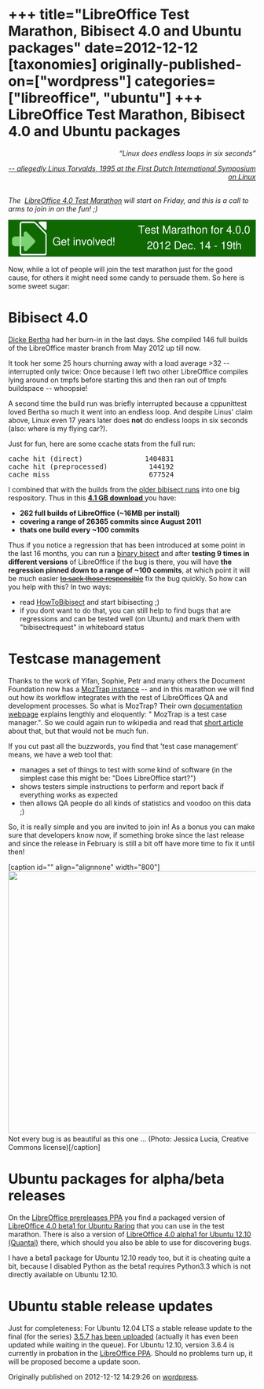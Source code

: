 +++
title="LibreOffice Test Marathon, Bibisect 4.0 and Ubuntu packages"
date=2012-12-12
[taxonomies]
originally-published-on=["wordpress"]
categories=["libreoffice", "ubuntu"]
+++
LibreOffice Test Marathon, Bibisect 4.0 and Ubuntu packages
===========================================================

<p style="text-align:right;"><em>“Linux does endless loops in six seconds”</em></p>
<p style="text-align:right;"><a href="http://www.linuxjournal.com/article/1026"><em>-- allegedly Linus Torvalds, 1995 at the First Dutch International Symposium on Linux</em></a></p>

<address> </address><address>The  <a href="http://wiki.documentfoundation.org/QA/Test_Marathon_LibreOffice_4.0">LibreOffice 4.0 Test Marathon</a> will start on Friday, and this is a call to arms to join in on the fun! ;)</address>
<p style="text-align:center;"><a href="http://wiki.documentfoundation.org/QA/Test_Marathon_LibreOffice_4.0" rel="attachment wp-att-278"><img class="aligncenter size-full wp-image-278" alt="GIn_BHS400-800" src="/static/img/wp/2012/12/gin_bhs400-800.png" width="519" height="75" /></a></p>
Now, while a lot of people will join the test marathon just for the good cause, for others it might need some candy to persuade them. So here is some sweet sugar:
<h1>Bibisect 4.0</h1>
<a href="http://skyfromme.wordpress.com/2012/11/12/dicke-bertha-online/">Dicke Bertha</a> had her burn-in in the last days. She compiled 146 full builds of the LibreOffice master branch from May 2012 up till now.

It took her some 25 hours churning away with a load average &gt;32 -- interrupted only twice: Once because I left two other LibreOffice compiles lying around on tmpfs before starting this and then ran out of tmpfs buildspace -- whoopsie!

A second time the build run was briefly interrupted because a cppunittest loved Bertha so much it went into an endless loop. And despite Linus' claim above, Linux even 17 years later does <strong>not</strong> do endless loops in six seconds (also: where is my flying car?).

Just for fun, here are some ccache stats from the full run:
<pre>cache hit (direct)               1404831
cache hit (preprocessed)          144192
cache miss                        677524</pre>
I combined that with the builds from the <a href="http://wiki.documentfoundation.org/QA/HowToBibisect">older bibisect runs</a> into one big respository. Thus in this <a href="http://people.canonical.com/~bjoern/bibisect-4.0.tar.xz"><strong>4.1 GB download</strong> </a>you have:
<ul>
	<li><strong>262 full builds of LibreOffice (~16MB per install)
</strong></li>
	<li><strong>covering a range of 26365 commits since August 2011</strong></li>
	<li><strong>thats one build every ~100 commits</strong></li>
</ul>
Thus if you notice a regression that has been introduced at some point in the last 16 months, you can run a <a href="https://www.youtube.com/watch?v=SA88flop4MM">binary bisect</a> and after <strong>testing 9 times in different versions</strong> of LibreOffice if the bug is there, you will have <strong>the regression pinned down to a range of ~100 commits</strong>, at which point it will be much easier <a href="https://www.youtube.com/watch?v=QZJC5ORod7I"><del>to sack those responsible</del></a> fix the bug quickly. So how can you help with this? In two ways:
<ul>
	<li>read <a href="http://wiki.documentfoundation.org/QA/HowToBibisect">HowToBibisect</a> and start bibisecting ;)</li>
	<li>if you dont want to do that, you can still help to find bugs that are regressions and can be tested well (on Ubuntu) and mark them with "bibisectrequest" in whiteboard status</li>
</ul>
<h1>Testcase management</h1>
Thanks to the work of Yifan, Sophie, Petr and many others the Document Foundation now has a <a href="http://vm12.documentfoundation.org/manage/cases/">MozTrap instance</a> -- and in this marathon we will find out how its workflow integrates with the rest of LibreOffices QA and development processes. So what is MozTrap? Their own <a href="https://moztrap.readthedocs.org/en/1.0.X/">documentation webpage</a> explains lengthly and eloquently: " MozTrap is a test case manager.". So we could again run to wikipedia and read that <a href="http://en.wikipedia.org/wiki/Test_management_tools">short article</a> about that, but that would not be much fun.

If you cut past all the buzzwords, you find that 'test case management' means, we have a web tool that:
<ul>
	<li>manages a set of things to test with some kind of software (in the simplest case this might be: "Does LibreOffice start?")</li>
	<li>shows testers simple instructions to perform and report back if everything works as expected</li>
	<li>then allows QA people do all kinds of statistics and voodoo on this data ;)</li>
</ul>
So, it is really simple and you are invited to join in! As a bonus you can make sure that developers know now, if something broke since the last release and since the release in February is still a bit off have more time to fix it until then!

[caption id="" align="alignnone" width="800"]<img class=" " alt="" src="http://nextdoornature.files.wordpress.com/2011/07/firefly-by-jessica-lucia-cc.jpg?w=800&amp;h=533" width="800" height="533" /> Not every bug is as beautiful as this one ... (Photo: Jessica Lucia, Creative Commons license)[/caption]
<h1>Ubuntu packages for alpha/beta releases</h1>
On the <a href="https://launchpad.net/~libreoffice/+archive/libreoffice-prereleases">LibreOffice prereleases PPA</a> you find a packaged version of <a href="https://launchpad.net/~libreoffice/+archive/libreoffice-prereleases/+sourcepub/2834822/+listing-archive-extra">LibreOffice 4.0 beta1 for Ubuntu Raring</a> that you can use in the test marathon. There is also a version of <a href="https://launchpad.net/~libreoffice/+archive/libreoffice-prereleases/+sourcepub/2803189/+listing-archive-extra">LibreOffice 4.0 alpha1 for Ubuntu 12.10 (Quantal)</a> there, which should you also be able to use for discovering bugs.

I have a beta1 package for Ubuntu 12.10 ready too, but it is cheating quite a bit, because I disabled Python as the beta1 requires Python3.3 which is not directly available on Ubuntu 12.10.
<h1>Ubuntu stable release updates</h1>
Just for completeness: For Ubuntu 12.04 LTS a stable release update to the final (for the series) <a href="http://launchpadlibrarian.net/124327382/libreoffice_3.5.7-0ubuntu2_source.changes">3.5.7 has been uploaded</a> (actually it has even been updated while waiting in the queue). For Ubuntu 12.10, version 3.6.4 is currently in probation in the <a href="https://launchpad.net/~libreoffice/+archive/ppa/+packages?field.name_filter=&amp;field.status_filter=published&amp;field.series_filter=quantal">LibreOffice PPA</a>. Should no problems turn up, it will be proposed become a update soon.

Originally published on 2012-12-12 14:29:26 on [wordpress](https://skyfromme.wordpress.com/2012/12/12/libreoffice-test-marathon-bibisect-4-0-and-ubuntu-packages/).
